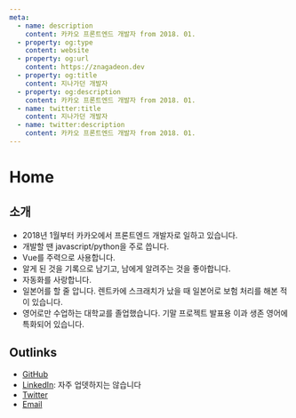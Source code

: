 ```yaml
---
meta:
  - name: description
    content: 카카오 프론트엔드 개발자 from 2018. 01.
  - property: og:type
    content: website
  - property: og:url
    content: https://znagadeon.dev
  - property: og:title
    content: 지나가던 개발자
  - property: og:description
    content: 카카오 프론트엔드 개발자 from 2018. 01.
  - name: twitter:title
    content: 지나가던 개발자
  - name: twitter:description
    content: 카카오 프론트엔드 개발자 from 2018. 01.
---
```


# Home

## 소개

- 2018년 1월부터 카카오에서 프론트엔드 개발자로 일하고 있습니다.
- 개발할 땐 javascript/python을 주로 씁니다.
- Vue를 주력으로 사용합니다.
- 알게 된 것을 기록으로 남기고, 남에게 알려주는 것을 좋아합니다.
- 자동화를 사랑합니다.
- 일본어를 할 줄 압니다. 렌트카에 스크래치가 났을 때 일본어로 보험 처리를 해본 적이 있습니다.
- 영어로만 수업하는 대학교를 졸업했습니다. 기말 프로젝트 발표용 이과 생존 영어에 특화되어 있습니다.

## Outlinks

- [GitHub](https://github.com/znagadeon)
- [LinkedIn](https://www.linkedin.com/in/kim-songhyun/): 자주 업뎃하지는 않습니다
- [Twitter](https://twitter.com/znagadeon)
- [Email](mailto:yeonmu4121@gmail.com)
